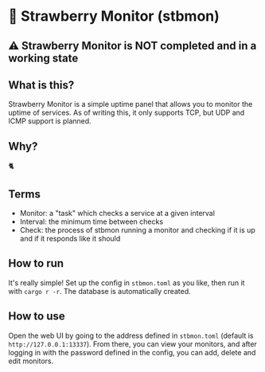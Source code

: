 # 🍓 Strawberry Monitor (stbmon)
## ⚠️ Strawberry Monitor is NOT completed and in a working state
## What is this?
Strawberry Monitor is a simple uptime panel that allows you to monitor the uptime of services. As of writing this, it only supports TCP, but UDP and ICMP support is planned.
## Why?
🐈

## Terms
- Monitor: a "task" which checks a service at a given interval
- Interval: the minimum time between checks
- Check: the process of stbmon running a monitor and checking if it is up and if it responds like it should

## How to run
It's really simple! Set up the config in `stbmon.toml` as you like, then run it with `cargo r -r`. The database is automatically created.

## How to use
Open the web UI by going to the address defined in `stbmon.toml` (default is `http://127.0.0.1:13337`). From there, you can view your monitors, and after logging in with the password defined in the config, you can add, delete and edit monitors.
